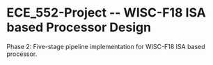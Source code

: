 # ECE_552-Project -- WISC-F18 ISA based Processor Design
Phase 2: Five-stage pipeline implementation for WISC-F18 ISA based processor.
